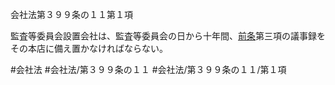 会社法第３９９条の１１第１項

監査等委員会設置会社は、監査等委員会の日から十年間、[前条](会社法＿＿＿＿第３９９条の１０第１項)第三項の議事録をその本店に備え置かなければならない。

#会社法
#会社法/第３９９条の１１
#会社法/第３９９条の１１/第１項
